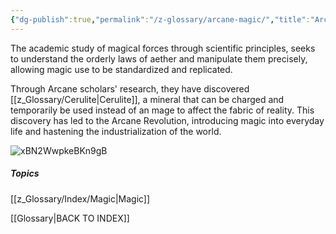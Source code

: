 ```yaml
---
{"dg-publish":true,"permalink":"/z-glossary/arcane-magic/","title":"Arcane Magic","hide":true,"noteIcon":""}
---
```


The academic study of magical forces through scientific principles, seeks to understand the orderly laws of aether and manipulate them precisely, allowing magic use to be standardized and replicated.

Through Arcane scholars' research, they have discovered [[z_Glossary/Cerulite\|Cerulite]], a mineral that can be charged and temporarily be used instead of an mage to affect the fabric of reality. This discovery has led to the Arcane Revolution, introducing magic into everyday life and hastening the industrialization of the world.

![xBN2WwpkeBKn9gB](https://i.imgur.com/NNwaevM.png)







##### Topics
[[z_Glossary/Index/Magic\|Magic]]


[[Glossary\|BACK TO INDEX]]